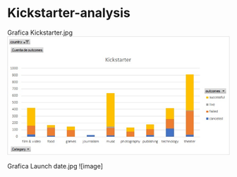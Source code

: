 # Kickstarter-analysis
Grafica Kickstarter.jpg 
![image](https://github.com/RodrigoCR25/Kickstarter-analysis/blob/main/Grafica%20Kickstarter.jpg)

Grafica Launch date.jpg
![image]
